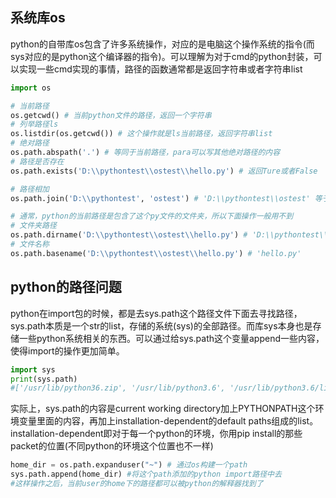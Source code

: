 ## 系统库os
python的自带库os包含了许多系统操作，对应的是电脑这个操作系统的指令(而sys对应的是python这个编译器的指令)。可以理解为对于cmd的python封装，可以实现一些cmd实现的事情，路径的函数通常都是返回字符串或者字符串list
```python
import os

# 当前路径
os.getcwd() # 当前python文件的路径，返回一个字符串
# 列举路径ls
os.listdir(os.getcwd()) # 这个操作就是ls当前路径，返回字符串list
# 绝对路径
os.path.abspath('.') # 等同于当前路径，para可以写其他绝对路径的内容
# 路径是否存在
os.path.exists('D:\\pythontest\\ostest\\hello.py') # 返回Ture或者False

# 路径相加
os.path.join('D:\\pythontest', 'ostest') # 'D:\\pythontest\\ostest' 等于string相加

# 通常，python的当前路径是包含了这个py文件的文件夹，所以下面操作一般用不到
# 文件夹路径
os.path.dirname('D:\\pythontest\\ostest\\hello.py') # 'D:\\pythontest\\ostest' 包含这个路径文件的路径
# 文件名称
os.path.basename('D:\\pythontest\\ostest\\hello.py') # 'hello.py'
```

## python的路径问题
python在import包的时候，都是去sys.path这个路径文件下面去寻找路径，sys.path本质是一个str的list，存储的系统(sys)的全部路径。而库sys本身也是存储一些python系统相关的东西。可以通过给sys.path这个变量append一些内容，使得import的操作更加简单。
```python
import sys
print(sys.path)
#['/usr/lib/python36.zip', '/usr/lib/python3.6', '/usr/lib/python3.6/lib-dynload', '', '/home/SENSETIME/zhangyuming/.local/lib/python3.6/site-packages', '/usr/local/lib/python3.6/dist-packages', '/usr/local/lib/python3.6/dist-packages/parrots-0.1.0a2-py3.6-linux-x86_64.egg', '/usr/local/lib/python3.6/dist-packages/colorlog-4.0.2-py3.6.egg', '/usr/lib/python3/dist-packages', '/home/SENSETIME/zhangyuming/.local/lib/python3.6/site-packages/IPython/extensions', '/home/SENSETIME/zhangyuming/.ipython']
```
实际上，sys.path的内容是current working directory加上PYTHONPATH这个环境变量里面的内容，再加上installation-dependent的default paths组成的list。installation-dependent即对于每一个python的环境，你用pip install的那些packet的位置(不同python的环境这个位置也不一样)
```python
home_dir = os.path.expanduser("~") # 通过os构建一个path
sys.path.append(home_dir) #将这个path添加的python import路径中去
#这样操作之后，当前user的home下的路径都可以被python的解释器找到了
```

